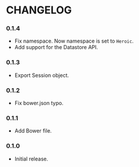 CHANGELOG
=========

### 0.1.4

* Fix namespace. Now namespace is set to `Heroic`.
* Add support for the Datastore API.

### 0.1.3

* Export Session object.

### 0.1.2

* Fix bower.json typo.

### 0.1.1

* Add Bower file.

### 0.1.0

* Initial release.